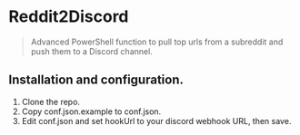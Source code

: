 # Reddit2Discord
> Advanced PowerShell function to pull top urls from a subreddit and push them to a Discord channel.

## Installation and configuration.
1. Clone the repo.
2. Copy conf.json.example to conf.json.
3. Edit conf.json and set hookUrl to your discord webhook URL, then save.